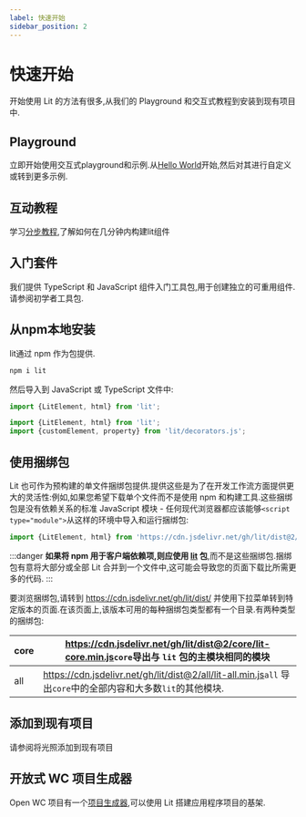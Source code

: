 ```yaml
---
label: 快速开始
sidebar_position: 2
---
```


# 快速开始

开始使用 Lit 的方法有很多,从我们的 Playground 和交互式教程到安装到现有项目中.

## Playground

立即开始使用交互式playground和示例.从[Hello World](https://lit.dev/playground)开始,然后对其进行自定义或转到更多示例.

## 互动教程

学习[分步教程](https://lit.dev/tutorials/intro-to-lit),了解如何在几分钟内构建lit组件

## 入门套件

我们提供 TypeScript 和 JavaScript 组件入门工具包,用于创建独立的可重用组件.请参阅初学者工具包.

## 从npm本地安装

lit通过 npm 作为包提供.

```sh
npm i lit
```

然后导入到 JavaScript 或 TypeScript 文件中:

```js
import {LitElement, html} from 'lit';
```

```ts
import {LitElement, html} from 'lit';
import {customElement, property} from 'lit/decorators.js';
```

## 使用捆绑包

Lit 也可作为预构建的单文件捆绑包提供.提供这些是为了在开发工作流方面提供更大的灵活性:例如,如果您希望下载单个文件而不是使用 npm 和构建工具.这些捆绑包是没有依赖关系的标准 JavaScript 模块 - 任何现代浏览器都应该能够`<script type="module">`从这样的环境中导入和运行捆绑包:

```js
import {LitElement, html} from 'https://cdn.jsdelivr.net/gh/lit/dist@2/core/lit-core.min.js';
```

:::danger
**如果将 npm 用于客户端依赖项,则应使用 [lit](#从npm本地安装) 包**,而不是这些捆绑包.捆绑包有意将大部分或全部 Lit 合并到一个文件中,这可能会导致您的页面下载比所需更多的代码.
:::

要浏览捆绑包,请转到 <https://cdn.jsdelivr.net/gh/lit/dist/> 并使用下拉菜单转到特定版本的页面.在该页面上,该版本可用的每种捆绑包类型都有一个目录.有两种类型的捆绑包:

| core | <https://cdn.jsdelivr.net/gh/lit/dist@2/core/lit-core.min.js>`core`导出与 `lit` 包的主模块相同的模块 |  
| --- | --- |
| all | <https://cdn.jsdelivr.net/gh/lit/dist@2/all/lit-all.min.js>`all` 导出`core`中的全部内容和大多数`lit`的其他模块. |

## 添加到现有项目

请参阅将光照添加到现有项目

## 开放式 WC 项目生成器

Open WC 项目有一个[项目生成器](https://open-wc.org/docs/development/generator/),可以使用 Lit 搭建应用程序项目的基架.
